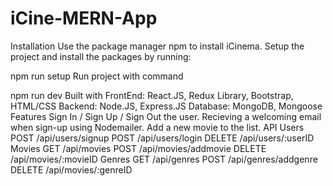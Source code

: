 # iCine-MERN-App

Installation
Use the package manager npm to install iCinema. Setup the project and install the packages by running:

npm run setup
Run project with command

npm run dev
Built with
FrontEnd: React.JS, Redux Library, Bootstrap, HTML/CSS
Backend: Node.JS, Express.JS
Database: MongoDB, Mongoose
Features
Sign In / Sign Up / Sign Out the user.
Recieving a welcoming email when sign-up using Nodemailer.
Add a new movie to the list.
API
Users
POST /api/users/signup
POST /api/users/login
DELETE /api/users/:userID
Movies
GET /api/movies
POST /api/movies/addmovie
DELETE /api/movies/:movieID
Genres
GET /api/genres
POST /api/genres/addgenre
DELETE /api/movies/:genreID
